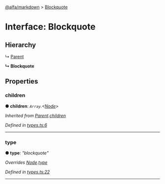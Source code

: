 [@alfa/markdown](../README.md) > [Blockquote](../interfaces/blockquote.md)

# Interface: Blockquote

## Hierarchy

↳ [Parent](parent.md)

**↳ Blockquote**

## Properties

<a id="children"></a>

### children

**● children**: _`Array`.<[Node](node.md)>_

_Inherited from [Parent](parent.md).[children](parent.md#children)_

_Defined in [types.ts:6](https://github.com/Siteimprove/alfa/blob/master/packages/markdown/src/types.ts#L6)_

---

<a id="type"></a>

### type

**● type**: _"blockquote"_

_Overrides [Node](node.md).[type](node.md#type)_

_Defined in [types.ts:22](https://github.com/Siteimprove/alfa/blob/master/packages/markdown/src/types.ts#L22)_

---
